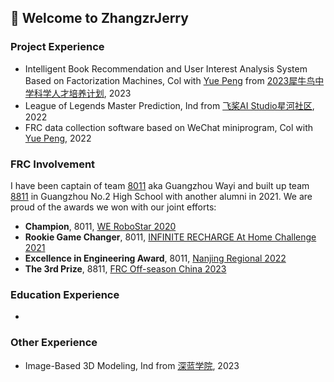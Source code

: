 ## 🙋 Welcome to ZhangzrJerry

### Project Experience
- Intelligent Book Recommendation and User Interest Analysis System Based on Factorization Machines, Col with [Yue Peng](https://github.com/polaron-andre) from [2023犀牛鸟中学科学人才培养计划](https://cloud.tencent.com/developer/article/2308943), 2023
- League of Legends Master Prediction, Ind from [飞桨AI Studio星河社区](aistudio.baidu.com), 2022
- FRC data collection software based on WeChat miniprogram, Col with [Yue Peng](https://github.com/polaron-andre), 2022

### FRC Involvement
I have been captain of team [8011](https://www.thebluealliance.com/team/8011) aka Guangzhou Wayi and built up team [8811](https://www.thebluealliance.com/team/8811) in Guangzhou No.2 High School with another alumni in 2021. We are proud of the awards we won with our joint efforts:
- **Champion**, 8011, [WE RoboStar 2020](https://www.thebluealliance.com/event/2020gzrs)
- **Rookie Game Changer**, 8011, [INFINITE RECHARGE At Home Challenge 2021](https://www.thebluealliance.com/event/2021irhmg)
- **Excellence in Engineering Award**, 8011, [Nanjing Regional 2022](https://www.thebluealliance.com/event/2022zhha)
- **The 3rd Prize**, 8811, [FRC Off-season China 2023](https://www.thebluealliance.com/event/2023cnsh)

### Education Experience
- 

### Other Experience
- Image-Based 3D Modeling, Ind from [深蓝学院](shenlanxueyuan.com), 2023